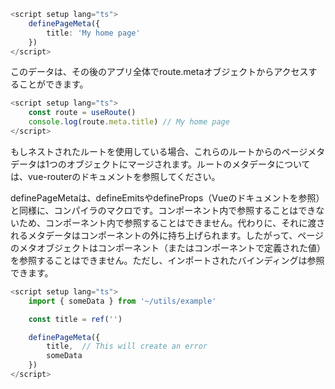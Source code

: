 ```ts []
<script setup lang="ts">
    definePageMeta({
        title: 'My home page'
    })
</script>
```


このデータは、その後のアプリ全体でroute.metaオブジェクトからアクセスすることができます。

```ts [
<script setup lang="ts">
    const route = useRoute()
    console.log(route.meta.title) // My home page
</script>
```

もしネストされたルートを使用している場合、これらのルートからのページメタデータは1つのオブジェクトにマージされます。ルートのメタデータについては、vue-routerのドキュメントを参照してください。

definePageMetaは、defineEmitsやdefineProps（Vueのドキュメントを参照）と同様に、コンパイラのマクロです。コンポーネント内で参照することはできないため、コンポーネント内で参照することはできません。代わりに、それに渡されるメタデータはコンポーネントの外に持ち上げられます。したがって、ページのメタオブジェクトはコンポーネント（またはコンポーネントで定義された値）を参照することはできません。ただし、インポートされたバインディングは参照できます。

```ts []
<script setup lang="ts">
    import { someData } from '~/utils/example'

    const title = ref('')

    definePageMeta({
        title,  // This will create an error
        someData
    })
</script>
```